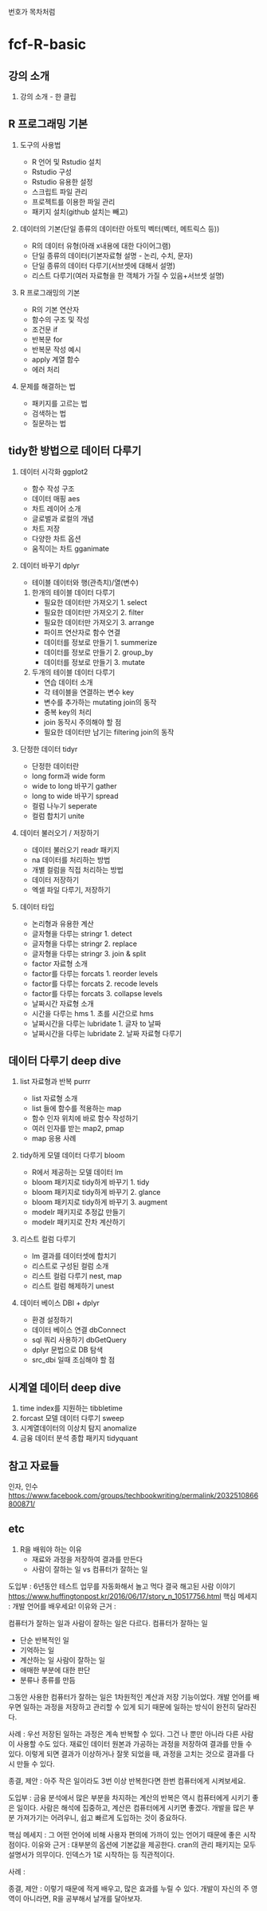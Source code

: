 번호가 목차처럼

# fcf-R-basic

## 강의 소개

1. 강의 소개  - 한 클립

## R 프로그래밍 기본

1. 도구의 사용법
    - R 언어 및 Rstudio 설치
    - Rstudio 구성
    - Rstudio 유용한 설정
    - 스크립트 파일 관리
    - 프로젝트를 이용한 파일 관리
    - 패키지 설치(github 설치는 빼고)

1. 데이터의 기본(단일 종류의 데이터란 아토믹 벡터(벡터, 메트릭스 등))
    - R의 데이터 유형(아래 x내용에 대한 다이어그램)
    - 단일 종류의 데이터(기본자료형 설명 - 논리, 수치, 문자)
    - 단일 종류의 데이터 다루기(서브셋에 대해서 설명)
    - 리스트 다루기(여러 자료형을 한 객체가 가질 수 있음+서브셋 설명)

1. R 프로그래밍의 기본
    - R의 기본 연산자
    - 함수의 구조 및 작성
    - 조건문 if
    - 반복문 for
    - 반복문 작성 예시
    - apply 계열 함수
    - 에러 처리

1. 문제를 해결하는 법
    - 패키지를 고르는 법
    - 검색하는 법
    - 질문하는 법

## tidy한 방법으로 데이터 다루기
1. 데이터 시각화 ggplot2
    - 함수 작성 구조
    - 데이터 매핑 aes
    - 차트 레이어 소개
    - 글로벌과 로컬의 개념
    - 차트 저장
    - 다양한 차트 옵션
    - 움직이는 차트 gganimate
    
1. 데이터 바꾸기 dplyr
    - 테이블 데이터와 행(관측치)/열(변수)
    1. 한개의 테이블 데이터 다루기
        - 필요한 데이터만 가져오기 1. select
        - 필요한 데이터만 가져오기 2. filter
        - 필요한 데이터만 가져오기 3. arrange
        - 파이프 연산자로 함수 연결
        - 데이터를 정보로 만들기 1. summerize
        - 데이터를 정보로 만들기 2. group_by
        - 데이터를 정보로 만들기 3. mutate
    1. 두개의 테이블 데이터 다루기
        - 연습 데이터 소개
        - 각 테이블을 연결하는 변수 key
        - 변수를 추가하는 mutating join의 동작
        - 중복 key의 처리
        - join 동작시 주의해야 할 점
        - 필요한 데이터만 남기는 filtering join의 동작
    
1. 단정한 데이터 tidyr
    - 단정한 데이터란
    - long form과 wide form
    - wide to long 바꾸기 gather
    - long to wide 바꾸기 spread
    - 컬럼 나누기 seperate
    - 컬럼 합치기 unite
    
1. 데이터 불러오기 / 저장하기
    - 데이터 불러오기 readr 패키지
    - na 데이터를 처리하는 방법
    - 개별 컬럼을 직접 처리하는 방법
    - 데이터 저장하기 
    - 엑셀 파일 다루기, 저장하기
    
1. 데이터 타입
    - 논리형과 유용한 계산
    - 글자형을 다루는 stringr 1. detect
    - 글자형을 다루는 stringr 2. replace
    - 글자형을 다루는 stringr 3. join & split
    - factor 자료형 소개
    - factor를 다루는 forcats 1. reorder levels
    - factor를 다루는 forcats 2. recode levels
    - factor를 다루는 forcats 3. collapse levels
    - 날짜시간 자료형 소개
    - 시간을 다루는 hms 1. 초를 시간으로 hms
    - 날짜시간을 다루는 lubridate 1. 글자 to 날짜
    - 날짜시간을 다루는 lubridate 2. 날짜 자료형 다루기

## 데이터 다루기 deep dive

1. list 자료형과 반복 purrr
    - list 자료형 소개
    - list 들에 함수를 적용하는 map
    - 함수 인자 위치에 바로 함수 작성하기
    - 여러 인자를 받는 map2, pmap
    - map 응용 사례
    
1. tidy하게 모델 데이터 다루기 bloom
    - R에서 제공하는 모델 데이터 lm
    - bloom 패키지로 tidy하게 바꾸기 1. tidy
    - bloom 패키지로 tidy하게 바꾸기 2. glance
    - bloom 패키지로 tidy하게 바꾸기 3. augment
    - modelr 패키지로 추정값 만들기
    - modelr 패키지로 잔차 계산하기
    
1. 리스트 컬럼 다루기
    - lm 결과를 데이터셋에 합치기
    - 리스트로 구성된 컬럼 소개
    - 리스트 컬럼 다루기 nest, map
    - 리스트 컬럼 해제하기 unest
    
1. 데이터 베이스 DBI + dplyr
    - 환경 설정하기
    - 데이터 베이스 연결 dbConnect
    - sql 쿼리 사용하기 dbGetQuery
    - dplyr 문법으로 DB 탐색
    - src_dbi 일때 조심해야 할 점
  
## 시계열 데이터 deep dive

1. time index를 지원하는 tibbletime
1. forcast 모델 데이터 다루기 sweep
1. 시계열데이터의 이상치 탐지 anomalize
1. 금융 데이터 분석 종합 패키지 tidyquant


## 참고 자료들

인자, 인수    
<https://www.facebook.com/groups/techbookwriting/permalink/2032510866800871/>



## etc

1. R을 배워야 하는 이유
    - 재료와 과정을 저장하여 결과를 만든다
    - 사람이 잘하는 일 vs 컴퓨터가 잘하는 일

도입부 : 6년동안 테스트 업무를 자동화해서 놀고 먹다 결국 해고된 사람 이야기
<https://www.huffingtonpost.kr/2016/06/17/story_n_10517756.html>
핵심 메세지 : 개발 언어를 배우세요!
이유와 근거 : 

컴퓨터가 잘하는 일과 사람이 잘하는 일은 다르다.
컴퓨터가 잘하는 일
- 단순 반복적인 일
- 기억하는 일
- 계산하는 일
사람이 잘하는 일
- 애매한 부분에 대한 판단
- 분류나 종류를 만듬

그동안 사용한 컴퓨터가 잘하는 일은 1차원적인 계산과 저장 기능이었다.
개발 언어를 배우면 일하는 과정을 저장하고 관리할 수 있게 되기 때문에 일하는 방식이 완전히 달라진다.

사례 : 우선 저장된 일하는 과정은 계속 반복할 수 있다. 그건 나 뿐만 아니라 다른 사람이 사용할 수도 있다.
재료인 데이터 원본과 가공하는 과정을 저장하여 결과를 만들 수 있다.
이렇게 되면 결과가 이상하거나 잘못 되었을 때, 과정을 고치는 것으로 결과를 다시 만들 수 있다.

종결, 제안 : 아주 작은 일이라도 3번 이상 반복한다면 한번 컴퓨터에게 시켜보세요.

도입부 : 
금융 분석에서 많은 부분을 차지하는 계산의 반복은 역시 컴퓨터에게 시키기 좋은 일이다.
사람은 해석에 집중하고, 계산은 컴퓨터에게 시키면 좋겠다.
개발을 많은 부분 가져가기는 어려우니, 쉽고 빠르게 도입하는 것이 중요하다.

핵심 메세지 : 그 어떤 언어에 비해 사용자 편의에 가까이 있는 언어기 때문에 좋은 시작점이다.
이유와 근거 : 
대부분의 옵션에 기본값을 제공한다.
cran의 관리 패키지는 모두 설명서가 의무이다.
인덱스가 1로 시작하는 등 직관적이다.

사례 : 

종결, 제안 : 이렇기 때문에 적게 배우고, 많은 효과를 누릴 수 있다.
개발이 자신의 주 영역이 아니라면, R을 공부해서 날개를 달아보자.
